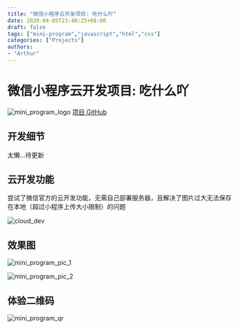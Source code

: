 ```yaml
---
title: "微信小程序云开发项目: 吃什么吖"
date: 2020-04-05T23:40:25+08:00
draft: false
tags: ["mini-program","javascript","html","css"]
categories: ["Projects"]
authors:
- "Arthur"
---
```


# 微信小程序云开发项目: 吃什么吖

![mini_program_logo](https://cdn.jsdelivr.net/gh/pseudoyu/image-hosting@master/images/mini_program_logo.png)
[项目 GitHub](https://github.com/pseudoyu/chumu-food)

## 开发细节

太懒...待更新

## 云开发功能

尝试了微信官方的云开发功能，无需自己部署服务器，且解决了图片过大无法保存在本地（超过小程序上传大小限制）的问题

![cloud_dev](https://cdn.jsdelivr.net/gh/pseudoyu/image-hosting@master/images/cloud_dev.png)

## 效果图

![mini_program_pic_1](https://cdn.jsdelivr.net/gh/pseudoyu/image-hosting@master/images/mini_program_pic_1.png)

![mini_program_pic_2](https://cdn.jsdelivr.net/gh/pseudoyu/image-hosting@master/images/mini_program_pic_2.png)

## 体验二维码

![mini_program_qr](https://cdn.jsdelivr.net/gh/pseudoyu/image-hosting@master/images/mini_program_qr.png)